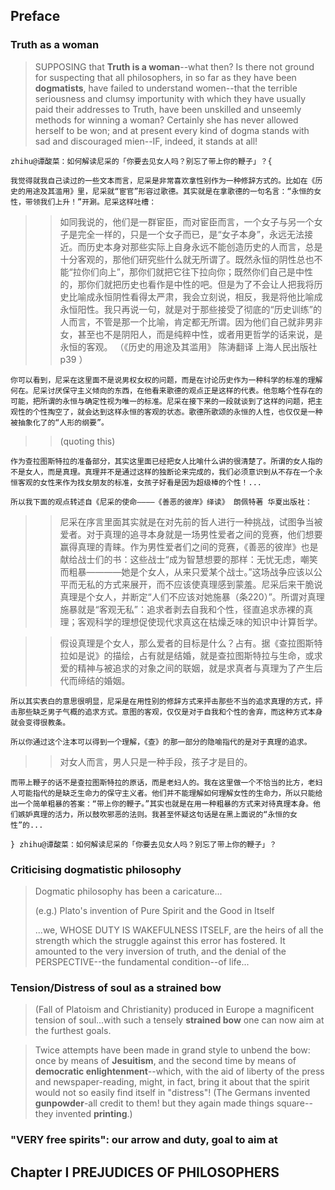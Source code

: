 ## Preface

### Truth as a woman

> 	SUPPOSING that **Truth is a woman**--what then? Is there not ground for suspecting that all philosophers, in so far as they have been **dogmatists**, have failed to understand women--that the terrible seriousness and clumsy importunity with which they have usually paid their addresses to Truth, have been unskilled and unseemly methods for winning a woman? Certainly she has never allowed herself to be won; and at present every kind of dogma stands with sad and discouraged mien--IF, indeed, it stands at all!

	zhihu@谭酸菜：如何解读尼采的「你要去见女人吗？别忘了带上你的鞭子」？{
	
	我觉得就我自己读过的一些文本而言，尼采是非常喜欢拿性别作为一种修辞方式的。比如在《历史的用途及其滥用》里，尼采就“宦官”形容过歌德。其实就是在拿歌德的一句名言：“永恒的女性，带领我们上升！”开涮。尼采这样吐槽：
	
>>  如同我说的，他们是一群宦臣，而对宦臣而言，一个女子与另一个女子是完全一样的，只是一个女子而已，是“女子本身”，永远无法接近。而历史本身对那些实际上自身永远不能创造历史的人而言，总是十分客观的，那他们研究些什么就无所谓了。既然永恒的阴性总也不能“拉你们向上”，那你们就把它往下拉向你；既然你们自己是中性的，那你们就把历史也看作是中性的吧。但是为了不会让人把我将历史比喻成永恒阴性看得太严肃，我会立刻说，相反，我是将他比喻成永恒阳性。我只再说一句，就是对于那些接受了彻底的“历史训练”的人而言，不管是那一个比喻，肯定都无所谓。因为他们自己就非男非女，甚至也不是阴阳人，而是纯粹中性，或者用更哲学的话来说，是永恒的客观。
>>	（《历史的用途及其滥用》 陈涛翻译 上海人民出版社 p39 ）
	
	你可以看到，尼采在这里面不是说男权女权的问题，而是在讨论历史作为一种科学的标准的理解何在。尼采讨厌保守主义倾向的东西，在他看来歌德的观点正是这样的代表。他忽略个性存在的可能，把所谓的永恒与确定性视为唯一的标准。尼采在接下来的一段就谈到了这样的问题，把主观性的个性掏空了，就会达到这样永恒的客观的状态。歌德所歌颂的永恒的人性，也仅仅是一种被抽象化了的“人形的纲要”。
	
>>	(quoting this) 
	
	作为查拉图斯特拉的准备部分，其实这里面已经把女人比喻什么讲的很清楚了。所谓的女人指的不是女人，而是真理。真理并不是通过这样的独断论来完成的，我们必须意识到从不存在一个永恒客观的女性来作为找女朋友的标准，女孩子好看是因为超级棒的个性！...
		
	所以我下面的观点转述自《尼采的使命————《善恶的彼岸》绎读》 朗佩特著 华夏出版社：
	
>>	尼采在序言里面其实就是在对先前的哲人进行一种挑战，试图争当被爱者。对于真理的追寻本身就是一场男性爱者之间的竞赛，他们想要赢得真理的青睐。作为男性爱者们之间的竞赛，《善恶的彼岸》也是献给战士们的书：这些战士“成为智慧想要的那样：无忧无虑，嘲笑而粗暴————她是个女人，从来只爱某个战士。”这场战争应该以公平而无私的方式来展开，而不应该使真理感到蒙羞。尼采后来干脆说真理是个女人，并断定“人们不应该对她施暴（条220）”。所谓对真理施暴就是“客观无私”：追求者剥去自我和个性，径直追求赤裸的真理；客观科学的理想促使现代求真这在枯燥乏味的知识中计算哲学。

>>	假设真理是个女人，那么爱者的目标是什么？占有。据《查拉图斯特拉如是说》的描绘，占有就是结婚，就是查拉图斯特拉与生命，或求爱的精神与被追求的对象之间的联姻，就是求真者与真理为了产生后代而缔结的婚姻。
		
	所以其实表白的意思很明显，尼采是在用性别的修辞方式来抨击那些不当的追求真理的方式，抨击那些缺乏男子气概的追求方式。意图的客观，仅仅是对于自我和个性的舍弃，而这种方式本身就会变得很教条。
		
	所以你通过这个注本可以得到一个理解，《查》的那一部分的隐喻指代的是对于真理的追求。
		
>>  对女人而言，男人只是一种手段，孩子才是目的。
		
	而带上鞭子的话不是查拉图斯特拉的原话，而是老妇人的。我在这里做一个不恰当的比方，老妇人可能指代的是缺乏生命力的保守主义者。他们并不能理解如何理解女性的生命力，所以只能给出一个简单粗暴的答案：“带上你的鞭子。”其实也就是在用一种粗暴的方式来对待真理本身。他们嫉妒真理的活力，所以鼓吹邪恶的法则。我甚至怀疑这句话是在黑上面说的“永恒的女性”的...
	
	} zhihu@谭酸菜：如何解读尼采的「你要去见女人吗？别忘了带上你的鞭子」？

### Criticising dogmatistic philosophy

> 	Dogmatic philosophy has been a caricature...
> 
>	(e.g.) Plato's invention of Pure Spirit and the Good in Itself
> 
> 	...we, WHOSE DUTY IS WAKEFULNESS ITSELF, are the heirs of all the strength which the struggle against this error has fostered. It amounted to the very inversion of truth, and the denial of the PERSPECTIVE--the fundamental condition--of life...

### Tension/Distress of soul as a strained bow

> 	(Fall of Platoism and Christianity) produced in Europe a magnificent tension of soul...with such a tensely **strained bow** one can now aim at the furthest goals.

>	Twice attempts have been made in grand style to unbend the bow: once by means of **Jesuitism**, and the second time by means of **democratic enlightenment**--which, with the aid of liberty of the press and newspaper-reading, might, in fact, bring it about that the spirit would not so easily find itself in "distress"! (The Germans invented **gunpowder**-all credit to them! but they again made things square--they invented **printing**.) 

### "VERY free spirits": our arrow and duty, goal to aim at

## Chapter I PREJUDICES OF PHILOSOPHERS 
